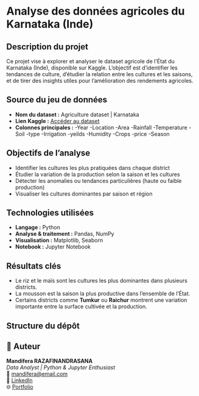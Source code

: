 # Analyse des données agricoles du Karnataka (Inde)

## Description du projet
Ce projet vise à explorer et analyser le dataset agricole de l'État du Karnataka (Inde), disponible sur Kaggle. L’objectif est d’identifier les tendances de culture, d’étudier la relation entre les cultures et les saisons, et de tirer des insights utiles pour l’amélioration des rendements agricoles.

## Source du jeu de données
- **Nom du dataset :** Agriculture dataset | Karnataka  
- **Lien Kaggle :** [Accéder au dataset](https://www.kaggle.com/datasets/srinivasdm/agriculture-dataset)
- **Colonnes principales :**
  -Year
  -Location
  -Area
  -Rainfall
  -Temperature
  -Soil
  -type
  -Irrigation
  -yeilds
  -Humidity
  -Crops
  -price
  -Season

## Objectifs de l’analyse
- Identifier les cultures les plus pratiquées dans chaque district
- Étudier la variation de la production selon la saison et les cultures
- Détecter les anomalies ou tendances particulières (haute ou faible production)
- Visualiser les cultures dominantes par saison et région

## Technologies utilisées
- **Langage :** Python
- **Analyse & traitement :** Pandas, NumPy
- **Visualisation :** Matplotlib, Seaborn
- **Notebook :** Jupyter Notebook

## Résultats clés
- Le riz et le maïs sont les cultures les plus dominantes dans plusieurs districts.
- La mousson est la saison la plus productive dans l’ensemble de l’État.
- Certains districts comme **Tumkur** ou **Raichur** montrent une variation importante entre la surface cultivée et la production.

## Structure du dépôt


## 👤 Auteur
**Mandifera RAZAFINANDRASANA**  
_Data Analyst | Python & Jupyter Enthusiast_  
📧 [mandifera@email.com](mailto:mandifera@email.com)  
💼 [LinkedIn](https://linkedin.com/in/mandifera)  
🌐 [Portfolio](https://ton-site.com)
